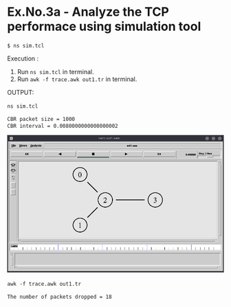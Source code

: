 # Ex.No.3a - Analyze the TCP performace using simulation tool

```
$ ns sim.tcl
```

Execution :

1. Run `ns sim.tcl` in terminal.
2. Run `awk -f trace.awk out1.tr` in terminal.

OUTPUT:

`ns sim.tcl`

```
CBR packet size = 1000
CBR interval = 0.0080000000000000002
```

![image](image.png)

`awk -f trace.awk out1.tr`

```
The number of packets dropped = 18
```
